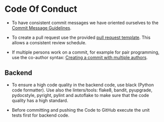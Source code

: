 # Code Of Conduct

- To have consistent commit messages we have oriented ourselves to the [Commit Message Guidelines](https://gist.github.com/brianclements/841ea7bffdb01346392c).

- To create a pull request use the provided [pull request template](./.github/PULL_REQUEST_TEMPLATE.md). This allows a consistent review schedule.

- If multiple persons work on a commit, for example for pair programming, use the co-author syntax: [Creating a commit with multiple authors](https://docs.github.com/en/pull-requests/committing-changes-to-your-project/creating-and-editing-commits/creating-a-commit-with-multiple-authors).

## Backend

- To ensure a high code quality in the backend code, use black (Python code formatter). Use also the linters/tools: flake8, bandit, pyupgrade, pydocstyle, pyright, pylint and autoflake to make sure that the code quality has a high standard. 
  
- Before committing and pushing the Code to GitHub execute the unit tests first for backend code.
